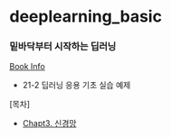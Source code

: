 # deeplearning_basic

### 밑바닥부터 시작하는 딥러닝  

[Book Info](https://book.naver.com/bookdb/book_detail.nhn?bid=11492334)  
- 21-2 딥러닝 응용 기초 실습 예제

[목차]
- [Chapt3. 신경망](https://github.com/nyongja/deeplearning_basic/tree/main/Ch3.%20신경망)

